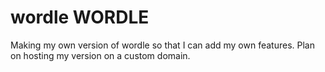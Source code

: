 # wordle WORDLE

Making my own version of wordle so that I can add my own features. Plan on hosting my version on a custom domain.
